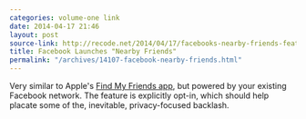 ```yaml
---
categories: volume-one link
date: 2014-04-17 21:46
layout: post
source-link: http://recode.net/2014/04/17/facebooks-nearby-friends-feature-aims-for-more-offline-hook-ups/
title: Facebook Launches "Nearby Friends"
permalink: "/archives/14107-facebook-nearby-friends.html"
---
```



Very similar to Apple's [Find My Friends app](https://www.apple.com/apps/find-my-friends/), but powered by your existing Facebook network. The feature is explicitly opt-in, which should help placate some of the, inevitable, privacy-focused backlash.
